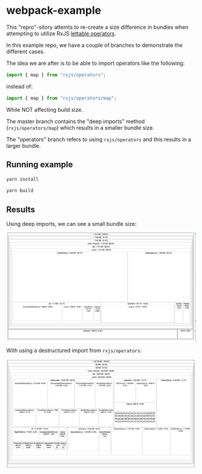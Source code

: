 # webpack-example

This "repro"-sitory attemts to re-create a size difference in bundles when attempting to utilize RxJS [lettable operators](https://github.com/ReactiveX/rxjs/blob/master/doc/lettable-operators.md).

In this example repo, we have a couple of branches to demonstrate the different cases.

The idea we are after is to be able to import operators like the following:

```js
import { map } from "rxjs/operators";
```

instead of:

```js
import { map } from "rxjs/operators/map";
```

While NOT affecting build size.

The master branch contains the "deep imports" method (`rxjs/operators/map`) which results in a smaller bundle size.

The "operators" branch refers to using `rxjs/operators` and this results in a larger bundle.

## Running example

```js
yarn install
```

```js
yarn build
```

## Results

Using deep imports, we can see a small bundle size:

![Alt text](doc/deep_import.png?raw=true)

With using a destructured import from `rxjs/operators`:

![Alt text](doc/full_operators.png?raw=true)
